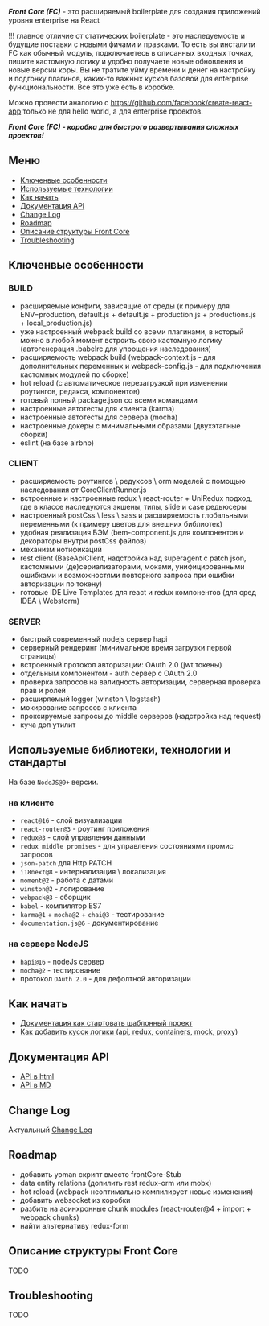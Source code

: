 ___Front Core (FC)___ - это расширяемый boilerplate для создания приложений уровня enterprise на React

!!! главное отличие от статических boilerplate - это наследуемость и будущие поставки c новыми фичами и правками.
То есть вы инсталити FC как обычный модуль, подключаетесь в описанных входных точках, пишите кастомную логику и 
удобно получаете новые обновления и новые версии коры.
Вы не тратите уйму времени и денег на настройку и подгонку плагинов, каких-то важных кусков базовой для enterprise функциональности. 
Все это уже есть в коробке.
  
Можно провести аналогию с https://github.com/facebook/create-react-app только не для hello world, а для enterprise проектов.

___Front Core (FC) - коробка для быстрого развертывания сложных проектов!___ 

## Меню
* [Ключенвые особенности](#features)
* [Используемые технологии](#techStack)
* [Как начать](#howToStart)
* [Документация API](#api)
* [Change Log](#changeLog)
* [Roadmap](#roadmap)
* [Описание структуры Front Core](#structure)
* [Troubleshooting](#troubleshooting)


## Ключенвые особенности

### BUILD
- расширяемые конфиги, зависящие от среды 
(к примеру для ENV=production, <core> default.js + <project> default.js + <core> production.js + <project> productions.js + <project> local_production.js)
- уже настроенный webpack build со всеми плагинами, в который можно в любой момент встроить свою кастомную логику
(автогенерация .babelrc для упрощения наследования)
- расширяемость webpack build
(webpack-context.js - для дополнительных переменных и webpack-config.js - для подключения кастомных модулей по сборке)
- hot reload 
(c автоматическое перезагрузкой при изменении роутингов, редакса, компонентов)
- готовый полный package.json со всеми командами
- настроенные автотесты для клиента (karma)
- настроенные автотесты для сервера (mocha)
- настроенные докеры с минимальными образами (двухэтапные сборки)
- eslint (на базе airbnb)

### CLIENT
- расширяемость роутингов \ редуксов \ orm моделей с помощью наследования от CoreClientRunner.js
- встроенные и настроенные redux \ react-router + UniRedux подход, где в классе наследуются экшены, типы, slide и case редьюсеры 
- настроенный postCss \ less \ sass и расширяемость глобальными переменными
(к примеру цветов для внешних библиотек)
- удобная реализация БЭМ (bem-component.js для компонентов и декораторы внутри postCss файлов)
- механизм нотификаций
- rest client
(BaseApiClient, надстройка над superagent с patch json, кастомными (де)сериализаторами, моками, унифицированными ошибками и возможностями повторного запроса при ошибки авторизации по токену)
- готовые IDE Live Templates для react и redux компонентов
(для сред IDEA \ Webstorm)

### SERVER
- быстрый современный nodejs сервер hapi
- серверный рендеринг (минимальное время загрузки первой страницы)
- встроенный протокол авторизации: OAuth 2.0 (jwt токены) 
- отдельным компонентом - auth сервер с OAuth 2.0
- проверка запросов на валидность авторизации, серверная проверка прав и ролей
- расширяемый logger (winston \ logstash)
- мокирование запросов с клиента
- проксируемые запросы до middle серверов (надстройка над request)
- куча доп утилит

## Используемые библиотеки, технологии и стандарты
На базе `NodeJS@9+` версии. 

### на клиенте
* `react@16` - слой визуализации
* `react-router@3` - роутинг приложения
* `redux@3` - слой управления данными
* `redux middle promises` - для управления состояниями промис запросов
* `json-patch` для Http PATCH
* `i18next@8` - интернализация \ локализация
* `moment@2` - работа с датами
* `winston@2` - логирование
* `webpack@3` - сборщик
* `babel` - компилятор ES7
* `karma@1` + `mocha@2` + `chai@3` - тестирование
* `documentation.js@6` - документирование 

### на сервере NodeJS
* `hapi@16` - nodeJs сервер
* `mocha@2` - тестирование
* протокол `OAuth 2.0` - для дефолтной авторизации 

## Как начать
* [Документация как стартовать шаблонный проект](./docs/HOW_TO_START.md)
* [Как добавить кусок логики (api, redux, containers, mock, proxy)](./docs/CREATE_UNIT.md)

## Документация API 
* [API в html](./docs/api/index.html)
* [API в MD](./docs/api.md)

## Change Log 
Актуальный [Change Log](./CHAGELOG.md)

## Roadmap
- добавить yoman скрипт вместо frontCore-Stub
- data entity relations (допилить rest redux-orm или mobx)
- hot reload (webpack неоптимально компилирует новые изменения)
- добавить websocket из коробки
- разбить на асинхронные chunk modules (react-router@4 + import + webpack chunks)
- найти альтернативу redux-form

## Описание структуры Front Core
TODO

## Troubleshooting
TODO
